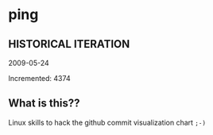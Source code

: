 # ping

## HISTORICAL ITERATION
2009-05-24

Incremented: 4374

## What is this?? 
Linux skills to hack the github commit visualization chart `;-)`
